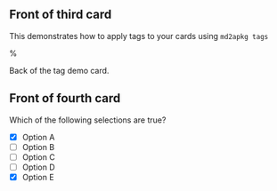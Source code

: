 ## Front of third card

<!-- md2apkg tags tagA tagB tagC tagD -->

This demonstrates how to apply tags to your cards using `md2apkg tags`

%

Back of the tag demo card.

## Front of fourth card

<!-- md2apkg type multiple-choice -->

Which of the following selections are true?

- [X] Option A
- [ ] Option B
- [ ] Option C
- [ ] Option D
- [X] Option E
